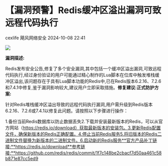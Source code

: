 #  【漏洞预警】Redis缓冲区溢出漏洞可致远程代码执行   
cexlife  飓风网络安全   2024-10-08 22:41  
  
![](https://mmbiz.qpic.cn/mmbiz_png/ibhQpAia4xu00moV1AmezM74mM1VQeH7ljD5t72WfxvhepXibOccsdr68ghXhbowH9C5dASnqXkECo1tWDUp3OcRw/640?wx_fmt=png&from=appmsg "")  
  
**漏洞描述:**  
  
Redis发布安全公告,修复了多个安全漏洞,其中包括一个缓冲区溢出漏洞,可致远程代码执行,经过身份验证的用户可能通过精心制作的Lua脚本在位库中触发堆栈缓冲区溢出,该问题存在于具有Lua脚本功能的Redis中,已在Redis版本6.2.16、7.2.6和7.4.1中修复,鉴于漏洞影响较大,建议用户立即采取措施。**修复建议:正式防护方案:**  
  
针对Redis堆栈缓冲区溢出导致的远程代码执行漏洞,用户需升级到Redis版本6.2.16、7.2.6或7.4.1以修复此问题。请按照以下步骤进行操作：  
  
1.备份当前Redis数据库以防止数据丢失2.下载并安装最新版本的Redis，可以从官方网站（https://redis.io/download）获取最新版本的安装包。3.更新Redis配置文件，确保新版本的Redis正确配置。4.停止当前Redis服务5.将旧版本的Redis二进制文件替换为新版本的二进制文件。6.启动新的Redis服务**官方产品补丁链接:**https://redis.io/download**参考链接:**https://github.com/redis/redis/commit/1f7c148be2cbacf7d50aa461c58b871e87cc5ed9  
  
